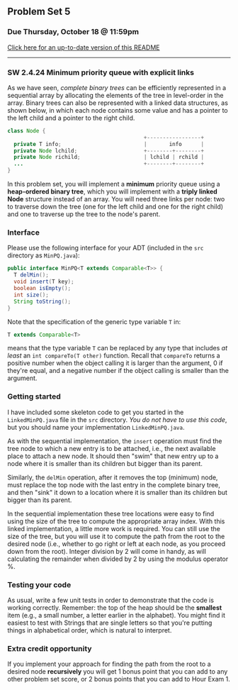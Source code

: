 ## Problem Set 5

### Due Thursday, October 18 @ 11:59pm

[Click here for an up-to-date version of this README](https://github.com/BC-CSCI-1102-F18-MW/ps5/README.md) 

---
### SW 2.4.24 Minimum priority queue with explicit links

As we have seen, *complete binary trees* can be efficiently represented in a sequential array by allocating the elements of the tree in level-order in the array. Binary trees can also be represented with a linked data structures, as shown below, in which each node contains some value and has a pointer to the left child and a pointer to the right child.


```java
class Node {
                                           +-----------------+
  private T info;                          |       info      |
  private Node lchild;                     +--------+--------+
  private Node richild;                    | lchild | rchild |
  ...                                      +--------+--------+
}
```

In this problem set, you will implement a **minimum** priority queue using a **heap-ordered binary tree**, which you will implement with a **triply linked Node** structure instead of an array. You will need three links per node: two to traverse down the tree (one for the left child and one for the right child) and one to traverse up the tree to the node's parent. 

### Interface
Please use the following interface for your ADT (included in the `src` directory as `MinPQ.java`):

```java
public interface MinPQ<T extends Comparable<T>> {
  T delMin();
  void insert(T key);
  boolean isEmpty();
  int size();
  String toString();
}
```

Note that the specification of the generic type variable `T` in:

```java
T extends Comparable<T>
```

means that the type variable `T` can be replaced by any type that includes *at least* an `int compareTo(T other)` function. Recall that `compareTo` returns a positive number when the object calling it is larger than the argument, 0 if they're equal, and a negative number if the object calling is smaller than the argument.

### Getting started
I have included some skeleton code to get you started in the `LinkedMinPQ.java` file in the `src` directory. *You do not have to use this code*, but you should name your implementation `LinkedMinPQ.java`.

As with the sequential implementation, the `insert` operation must find the tree node to which a new entry is to be attached, i.e., the next available place to attach a new node. It should then "swim" that new entry up to a node where it is smaller than its children but bigger than its parent.

Similarly, the `delMin` operation, after it removes the top (minimum) node, must replace the top node with the last entry in the complete binary tree, and then "sink" it down to a location where it is smaller than its children but bigger than its parent. 

In the sequential implementation these tree locations were easy to find using the size of the tree to compute the appropriate array index. With this linked implementation, a little more work is required. You can still use the size of the tree, but you will use it to compute the path from the root to the desired node (i.e., whether to go right or left at each node, as you proceed down from the root). Integer division by 2 will come in handy, as will calculating the remainder when divided by 2 by using the modulus operator %.

### Testing your code
As usual, write a few unit tests in order to demonstrate that the code is working correctly. Remember: the top of the heap should be the **smallest** item (e.g., a small number, a letter earlier in the alphabet). You might find it easiest to test with Strings that are single letters so that you're putting things in alphabetical order, which is natural to interpret.

### Extra credit opportunity
If you implement your approach for finding the path from the root to a desired node **recursively** you will get 1 bonus point that you can add to any other problem set score, or 2 bonus points that you can add to Hour Exam 1.
